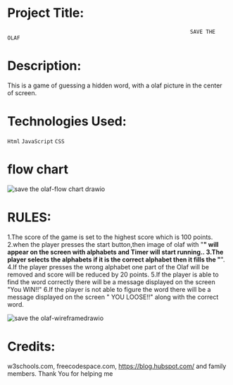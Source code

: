 # Project Title:
                                                              SAVE THE OLAF
# Description: 
  This is a game of guessing a hidden word, with a olaf picture in the center of screen.

# Technologies Used:
 ``Html``
``JavaScript``
``CSS``
# flow chart
![save the olaf-flow chart drawio](https://github.com/rani-motru/game-project/assets/137830826/d0e39109-b82b-43e7-9334-ebcfd4a7717f)



# RULES: 
1.The score of the game is set to the highest score which is 100 points.
2.when the player presses the start button,then image of olaf with "__" will appear on the screen with alphabets and Timer will start running..
3.The player selects the  alphabets if it is the correct alphabet then it fills the "__".
4.If the player presses the wrong alphabet one part of the Olaf will be removed and score will be reduced by 20 points.
5.If the player is able to find the word correctly there will be a message displayed on the screen "You WIN!!"
6.If the player is not able to figure the word there will be a message displayed on the screen " YOU LOOSE!!" along with the correct word.


![save the olaf-wireframedrawio](https://github.com/rani-motru/game-project/assets/137830826/b456cace-4a4a-4e05-a4f8-3f94fe1f96f6)
# Credits:
  w3schools.com,
  freecodespace.com,
  https://blog.hubspot.com/ 
  and family members.
Thank You for helping me
  
